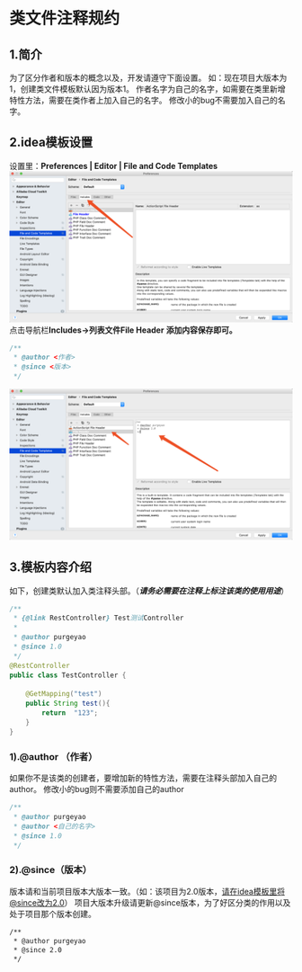 # 类文件注释规约

## 1.简介
为了区分作者和版本的概念以及，开发请遵守下面设置。
如：现在项目大版本为1，创建类文件模板默认因为版本1。
作者名字为自己的名字，如需要在类里新增特性方法，需要在类作者上加入自己的名字。
修改小的bug不需要加入自己的名字。
## 2.idea模板设置
设置里：**Preferences | Editor | File and Code Templates**
![image.png](https://github.com/purgeyao/purgeyao.github.io/blob/master/img/blog/2019-08-12/FileAndCodeTemplates.png?raw=true)
点击导航栏**Includes->列表文件File Header**
**添加内容保存即可。**
```java
/**
 * @author <作者>
 * @since <版本>
 */
```
![image.png](https://github.com/purgeyao/purgeyao.github.io/blob/master/img/blog/2019-08-12/FileAndCodeTemplates1.png?raw=true)
## 3.模板内容介绍
如下，创建类默认加入类注释头部。（**_请务必需要在注释上标注该类的使用用途_**）
```java
/**
 * {@link RestController} Test测试Controller
 *
 * @author purgeyao
 * @since 1.0
 */
@RestController
public class TestController {

    @GetMapping("test")
    public String test(){
        return  "123";
    }
}
```

### 1).@author （作者）
如果你不是该类的创建者，要增加新的特性方法，需要在注释头部加入自己的author。
修改小的bug则不需要添加自己的author

```java
/**
 * @author purgeyao
 * @author <自己的名字>
 * @since 1.0
 */
```
### 2).@since（版本）
版本请和当前项目版本大版本一致。（如：该项目为2.0版本，请在idea模板里将@since改为2.0）
项目大版本升级请更新@since版本，为了好区分类的作用以及处于项目那个版本创建。
```
/**
 * @author purgeyao
 * @since 2.0
 */
```

